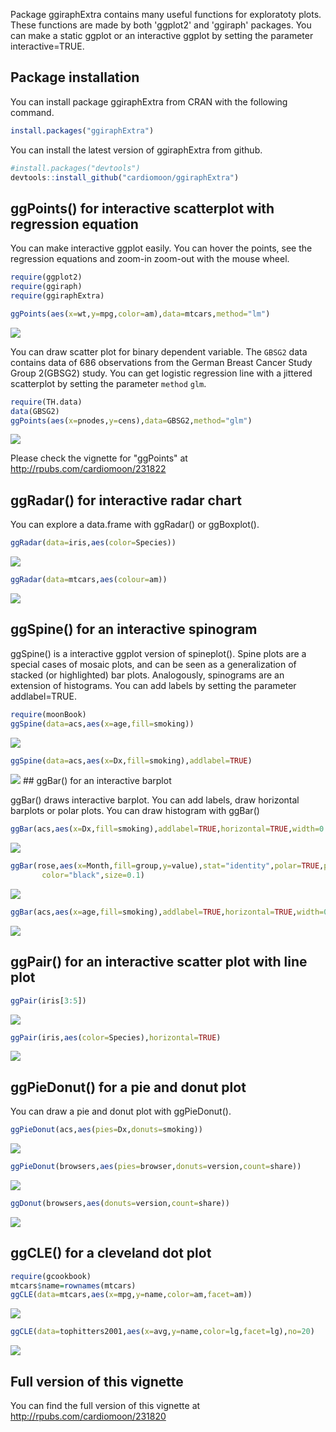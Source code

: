 
<!-- README.md is generated from README.Rmd. Please edit that file -->
Package ggiraphExtra contains many useful functions for exploratoty plots. These functions are made by both 'ggplot2' and 'ggiraph' packages. You can make a static ggplot or an interactive ggplot by setting the parameter interactive=TRUE.

Package installation
--------------------

You can install package ggiraphExtra from CRAN with the following command.

``` r
install.packages("ggiraphExtra")
```

You can install the latest version of ggiraphExtra from github.

``` r
#install.packages("devtools")
devtools::install_github("cardiomoon/ggiraphExtra")
```

ggPoints() for interactive scatterplot with regression equation
---------------------------------------------------------------

You can make interactive ggplot easily. You can hover the points, see the regression equations and zoom-in zoom-out with the mouse wheel.

``` r
require(ggplot2)
require(ggiraph)
require(ggiraphExtra)

ggPoints(aes(x=wt,y=mpg,color=am),data=mtcars,method="lm")
```

![](README-unnamed-chunk-4-1.png)

You can draw scatter plot for binary dependent variable. The `GBSG2` data contains data of 686 observations from the German Breast Cancer Study Group 2(GBSG2) study. You can get logistic regression line with a jittered scatterplot by setting the parameter `method` `glm`.

``` r
require(TH.data)
data(GBSG2)
ggPoints(aes(x=pnodes,y=cens),data=GBSG2,method="glm")
```

![](README-unnamed-chunk-5-1.png)

Please check the vignette for "ggPoints" at <http://rpubs.com/cardiomoon/231822>

ggRadar() for interactive radar chart
-------------------------------------

You can explore a data.frame with ggRadar() or ggBoxplot().

``` r
ggRadar(data=iris,aes(color=Species))
```

![](README-unnamed-chunk-6-1.png)

``` r
ggRadar(data=mtcars,aes(colour=am))
```

![](README-unnamed-chunk-6-2.png)

ggSpine() for an interactive spinogram
--------------------------------------

ggSpine() is a interactive ggplot version of spineplot(). Spine plots are a special cases of mosaic plots, and can be seen as a generalization of stacked (or highlighted) bar plots. Analogously, spinograms are an extension of histograms. You can add labels by setting the parameter addlabel=TRUE.

``` r
require(moonBook)
ggSpine(data=acs,aes(x=age,fill=smoking))
```

![](README-unnamed-chunk-7-1.png)

``` r
ggSpine(data=acs,aes(x=Dx,fill=smoking),addlabel=TRUE)
```

![](README-unnamed-chunk-7-2.png) \#\# ggBar() for an interactive barplot

ggBar() draws interactive barplot. You can add labels, draw horizontal barplots or polar plots. You can draw histogram with ggBar()

``` r
ggBar(acs,aes(x=Dx,fill=smoking),addlabel=TRUE,horizontal=TRUE,width=0.5)
```

![](README-unnamed-chunk-8-1.png)

``` r
ggBar(rose,aes(x=Month,fill=group,y=value),stat="identity",polar=TRUE,palette="Reds",width=1,
       color="black",size=0.1)
```

![](README-unnamed-chunk-8-2.png)

``` r
ggBar(acs,aes(x=age,fill=smoking),addlabel=TRUE,horizontal=TRUE,width=0.5)
```

![](README-unnamed-chunk-8-3.png)

ggPair() for an interactive scatter plot with line plot
-------------------------------------------------------

``` r
ggPair(iris[3:5])
```

![](README-unnamed-chunk-9-1.png)

``` r
ggPair(iris,aes(color=Species),horizontal=TRUE)
```

![](README-unnamed-chunk-9-2.png)

ggPieDonut() for a pie and donut plot
-------------------------------------

You can draw a pie and donut plot with ggPieDonut().

``` r
ggPieDonut(acs,aes(pies=Dx,donuts=smoking))
```

![](README-unnamed-chunk-10-1.png)

``` r
ggPieDonut(browsers,aes(pies=browser,donuts=version,count=share))
```

![](README-unnamed-chunk-10-2.png)

``` r
ggDonut(browsers,aes(donuts=version,count=share))
```

![](README-unnamed-chunk-10-3.png)

ggCLE() for a cleveland dot plot
--------------------------------

``` r
require(gcookbook)
mtcars$name=rownames(mtcars)
ggCLE(data=mtcars,aes(x=mpg,y=name,color=am,facet=am))
```

![](README-unnamed-chunk-11-1.png)

``` r
ggCLE(data=tophitters2001,aes(x=avg,y=name,color=lg,facet=lg),no=20)
```

![](README-unnamed-chunk-11-2.png)

Full version of this vignette
-----------------------------

You can find the full version of this vignette at <http://rpubs.com/cardiomoon/231820>
